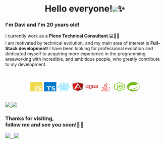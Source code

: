 <div align="center"> 
	<h1>Hello everyone!<img src="https://media.giphy.com/media/hvRJCLFzcasrR4ia7z/giphy.gif" width="30px">✨</h1>
</div>
<div>
	<p>
		<h3>I'm Davi and I'm 20 years old!</h3>
		I currently work as a <b>Pleno Technical Consultant</b>.💻👨‍💻<br/>
		I am motivated by technical evolution, and my main area of interest is <b>Full-Stack development</b>! I have been looking for
		professional evolution and dedicated myself to acquiring more experience in the programming areaworking with incredible,
		and ambitious people, who greatly contribute to my development.
	</p>
</div>
<br/><br/>
<div align="center" style="display: inline_block">
	<img align="center" alt="davi-corazza-js" height="30" width="40" src="https://raw.githubusercontent.com/devicons/devicon/master/icons/javascript/javascript-plain.svg">
	<img align="center" alt="davi-corazza-ts" height="30" width="40" src="https://raw.githubusercontent.com/devicons/devicon/master/icons/typescript/typescript-plain.svg">
	<img align="center" alt="davi-corazza-react" height="30" width="40" src="https://raw.githubusercontent.com/devicons/devicon/master/icons/react/react-original.svg">
	<img align="center" alt="davi-corazza-angular" height="30" width="40" src="https://raw.githubusercontent.com/devicons/devicon/master/icons/angularjs/angularjs-original.svg">
	<img align="center" alt="davi-corazza-npm" height="30" width="40" src="https://raw.githubusercontent.com/devicons/devicon/master/icons/npm/npm-original-wordmark.svg">
	<img align="center" alt="davi-corazza-java" height="30" width="40" src="https://raw.githubusercontent.com/devicons/devicon/master/icons/java/java-plain.svg">
	<img align="center" alt="davi-corazza-node" height="30" width="40" src="https://raw.githubusercontent.com/devicons/devicon/master/icons/nodejs/nodejs-plain.svg">
	<img align="center" alt="davi-corazza-spring" height="30" width="40" src="https://raw.githubusercontent.com/devicons/devicon/master/icons/spring/spring-original.svg">
</div>
<br/><br/>
<div>
	<a href="https://github.com/davi-corazza">
		<img height="156" src="https://github-readme-stats.vercel.app/api?username=davi-corazza&show_icons=true&theme=react&include_all_commits=true&count_private=true"/>
		<img height="156" src="https://github-readme-stats.vercel.app/api/top-langs/?username=davi-corazza&layout=compact&langs_count=7&theme=react"/>
	</a>
</div>
<h3>Thanks for visiting,<br/> follow me and see you soon!👋✨</h3>
<a href="https://www.linkedin.com/in/davi-corazza/" target="_blank"><img src="https://img.shields.io/badge/-LinkedIn-%230077B5?style=for-the-badge&logo=linkedin&logoColor=white" target="_blank"> &nbsp; <img height="22"src="https://visitor-badge.glitch.me/badge?page_id=davi-corazza.davi-corazza"/></a>
